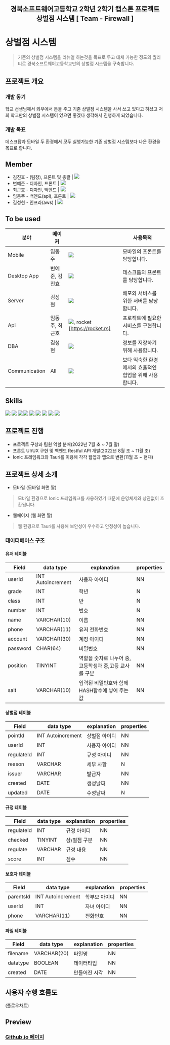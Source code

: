 <h2 align="middle">경북소프트웨어고등학교 2학년 2학기 캡스톤 프로젝트<br>상벌점 시스템 [ Team - Firewall ]</h2>

# 상벌점 시스템
> 기존의 상벌점 시스템을 리뉴얼 하는것을 목표로 두고 대체 가능한 정도의 퀄리티로 경북소프트웨어고등학교만의 상벌점 시스템을 구축합니다.

## 프로젝트 개요
### 개발 동기
학교 선생님께서 외부에서 돈을 주고 기존 상벌점 시스템을 사서 쓰고 있다고 하셨고 저희 학교만의 상벌점 시스템이 있으면 좋겠다 생각해서 진행하게 되었습니다.
### 개발 목표
데스크탑과 모바일 두 환경에서 모두 실행가능한 기존 상벌점 시스템보다 나은 환경을 목표로 합니다.

## Member
* 김진효 - (팀장), 프론트 및 총괄 | <a href="https://github.com/jinhyo-dev" target="_blank"><img src="https://img.shields.io/badge/GitHub-181717?style=flat-square&logo=GitHub&logoColor=white"/></a>
* 변예준 - 디자인, 프론트 | <a href="https://github.com/yejun178" target="_blank"><img src="https://img.shields.io/badge/GitHub-181717?style=flat-square&logo=GitHub&logoColor=white"/></a>
* 최근호 - 디자인, 백엔드 | <a href="https://github.com/cghsuw256" target="_blank"><img src="https://img.shields.io/badge/GitHub-181717?style=flat-square&logo=GitHub&logoColor=white"/></a>
* 임동주 - 백엔드(api), 프론트 | <a href="https://github.com/DocRAID" target="_blank"><img src="https://img.shields.io/badge/GitHub-181717?style=flat-square&logo=GitHub&logoColor=white"/></a>
* 김성현 - 인프라(aws) | <a href="https://github.com/HYUN-8265" target="_blank"><img src="https://img.shields.io/badge/GitHub-181717?style=flat-square&logo=GitHub&logoColor=white"/></a>

## To be used

| 분야 | 메이커 |  | 사용목적 |
| ---------------- | ---------------- | -------------------------- | ---------------- |
| Mobile  | 임동주 | <a href="https://ionicframework.com/"><img src="https://img.shields.io/badge/Ionic-3880FF?style=flat-square&logo=Ionic&logoColor=white"/></a> | 모바일의 프론트를 담당합니다. |
| Desktop App | 변예준, 김진효 | <a href="https://tauri.app/ko/"><img src="https://img.shields.io/badge/Tauri-FFC131?style=flat-square&logo=Tauri&logoColor=white"/></a>  | 데스크톱의 프론트를 담당합니다. |
| Server | 김성현 | <a href="https://docs.aws.amazon.com/"><img src="https://img.shields.io/badge/Amazon AWS-232F3E?style=flat-square&logo=Amazon AWS&logoColor=white"/></a> | 배포와 서비스를 위한 서버를 담당합니다. |
| Api | 임동주, 최근호 | <a href="https://www.npmjs.com/package/ts-node"><img src="https://img.shields.io/badge/ts-node-3178c6?style=flat-square&logo=ts-node&logoColor=white"/></a>, rocket [https://rocket.rs]| 프로젝트에 필요한 서비스를 구현합니다. |
| DBA | 김성현  | <a href="https://www.mysql.com/"><img src="https://img.shields.io/badge/MySql-4479A1?style=flat-square&logo=MySql&logoColor=white"/></a> | 정보를 저장하기 위해 사용합니다. |
| Communication | All | <a href="https://discord.com/"><img src="https://img.shields.io/badge/Discord-5865F2?style=flat-square&logo=Discord&logoColor=white"/></a> | 보다 익숙한 환경에서의 효율적인 협업을 위해 사용합니다. |

## Skills
<a href="https://html.com/" target="_blank"><img src="https://img.shields.io/badge/html-E34F26?style=for-the-badge&logo=html5&logoColor=white"></a>
<a href="https://www.w3.org/Style/CSS/Overview.en.html" target="_blank"><img src="https://img.shields.io/badge/css-1572B6?style=for-the-badge&logo=css3&logoColor=white"></a>
<a href="https://www.javascript.com/" target="_blank"><img src="https://img.shields.io/badge/javascript-F7DF1E?style=for-the-badge&logo=javascript&logoColor=black"></a><a href="https://ionicframework.com/"><img src="https://img.shields.io/badge/Ionic-3880FF?style=for-the-badge&logo=Ionic&logoColor=white"/></a>
<a href="https://tauri.app/ko/"><img src="https://img.shields.io/badge/Tauri-FFC131?style=for-the-badge&logo=Tauri&logoColor=white"/></a>
<a href="https://docs.aws.amazon.com/"><img src="https://img.shields.io/badge/Amazon AWS-232F3E?style=for-the-badge&logo=Amazon AWS&logoColor=white"/></a>
<a href="https://nodejs.org/en/"><img src="https://img.shields.io/badge/Node.js-339933?style=for-the-badge&logo=Node.js&logoColor=white"/></a>
<a href="https://www.typescriptlang.org/"><img src="https://img.shields.io/badge/TypeScript-3178C6?style=for-the-badge&logo=TypeScript&logoColor=white"/></a>
<a href="https://www.mysql.com/"><img src="https://img.shields.io/badge/MySql-4479A1?style=for-the-badge&logo=MySql&logoColor=white"/></a>

## 프로젝트 진행
 + 프로젝트 구상과 팀원 역할 분배(2022년 7월 초 ~ 7월 말)
 + 프론트 UI/UX 구현 및 백엔드 Restful API 개발(2022년 8월 초 ~ 11월 초)
 + Ionic 프레임워크와 Tauri를 이용해 각각 웹앱과 앱으로 변환(11월 초 ~ 현재)

## 프로젝트 상세 소개
 + 모바일
 (모바일 화면 짤)
 > 모바일 환경으로 Ionic 프레임워크를 사용하였기 때문에 운영체제와 상관없이 호환됩니다.
 + 웹페이지
 (웹 화면 짤)
 > 웹 환경으로 Tauri를 사용해 보안성이 우수하고 안정성이 높습니다.

### 데이터베이스 구조
#### 유저 테이블
| Field | data type | explanation | properties |
| ---------- | -------- | --------------- | -------- |
| userId | INT Autoincrement | 사용자 아이디 | NN |
| grade | INT | 학년 | N |
| class | INT | 반 | N |
| number | INT | 번호 | N |
| name | VARCHAR(10) | 이름 | NN |
| phone | VARCHAR(11) | 유저 전화번호 | NN |
| account | VARCHAR(30) | 계정 아이디 | NN |
| password | CHAR(64) | 비밀번호 | NN |
| position | TINYINT | 역할을 숫자로 나누어 중,고등학생과 중,고등 교사를 구분 | NN |
| salt | VARCHAR(10) | 입력된 비밀번호와 함께 HASH함수에 넣어 주는 값 | NN |
#### 상벌점 테이블
| Field | data type | explanation | properties |
| ---------- | -------- | --------------- | -------- |
| pointId | INT Autoincrement | 상벌점 아이디 | NN |
| userId | INT | 사용자 아이디 | NN |
| regulateId | INT | 규정 아이디 | NN |
| reason | VARCHAR | 세부 사항 | N |
| issuer | VARCHAR | 발급자 | NN |
| created | DATE | 생성날짜 | NN |
| updated | DATE | 수정날짜 | N |
#### 규정 테이블
| Field | data type | explanation | properties |
| ---------- | -------- | --------------- | -------- |
| regulateId | INT | 규정 아이디 | NN |
| checked | TINYINT | 상/벌점 구분 | NN |
| regulate | VARCHAR | 규정 내용 | NN |
| score | INT | 점수 | NN |
#### 보호자 테이블
| Field | data type | explanation | properties |
| ---------- | -------- | --------------- | -------- |
| parentsId | INT Autoincrement | 학부모 아이디 | NN |
| userId | INT | 자녀 아이디 | NN |
| phone | VARCHAR(11) | 전화번호 | NN |
#### 파일 테이블
| Field | data type | explanation | properties |
| ---------- | -------- | --------------- | -------- |
| filename | VARCHAR(20) | 파일명 | NN |
| datatype | BOOLEAN | 데이터타입 | NN |
| created | DATE | 만들어진 시각 | NN |

## 사용자 수행 흐름도

(플로우차트)

## Preview

### [Github.io 페이지](https://team-firewall.github.io/preview/index.html)
